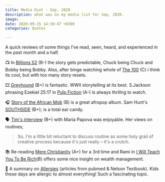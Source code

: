 ```yaml
---
title: Media Diet - Sep, 2020
description: what was on my media list for Sep, 2020.
image: 
date: 2020-09-15 14:30:47 +0300
categories: Quotes

---
```


A quick reviews of some things I’ve read, seen, heard, and experienced in the past month and a half.
<!-- more -->

📺 In [Billions S2](https://www.rottentomatoes.com/tv/billions/s02) (B-) the story gets predictable, Chuck being Chuck and Bobby being Bobby.  Also, after binge watching whole of [The 100](https://m.imdb.com/title/tt2661044/reviews) (C) i think its cool, but with too many story resets.

🎞 [Greyhound](https://m.youtube.com/watch?v=eyzxu26-Wqk) (B+) is fantastic. WWII storytelling at its best.  S.Jackson phrasing Ezekiel 25:17 in [Pulp Fiction](https://m.youtube.com/watch?v=x2WK_eWihdU) (A-) is always thrillng to watch.

🎧 [Story of the African Mob](https://www.mzukakibao.com/2020/09/album-navy-kenzo-story-of-the-african-mob-download-album-mp3/) (B) is a great afropop album.  Sam Hunt's [SOUTHSIDE](https://m.youtube.com/playlist?list=PLlb6uLmxZJ4NZwL3ccA1S7gMPH0AcmUL0) (B+); is a total ear candy. 

🗣 [Tim's interview](https://tim.blog/wp-content/uploads/2018/07/39-maria-popova.pdf) (B+) with Maria Papova was enjoyable. Her views on routines;

> So, I'm a little bit reluctant to discuss routine as some holy grail of creative process because it's just really – it's a crutch.


📚 Re-reading [Mere Christianity](https://vk.com/doc348852382_478834185?hash=55c55ce025c3dbfc03&dl=GUYDCNBUHAZDANA:1601055551:1ba1b8ef6f9e2e1298&api=1&no_preview=1) (A+) for a 3rd time and Rami in [I Will Teach You To Be Rich](https://vk.com/doc399904795_511162988?hash=20eff93b0d52c028f3&dl=GUYDCNBUHAZDANA:1601055442:7474faab9660a31ff0&api=1&no_preview=1)(B) offers some nice insight on wealth management. 

📝 A summary on [Allergies](https://github.com/theupshift/theupshift.github.io/raw/master/files/allergy.pdf) (articles from pubmed & Nelson Textbook). Kids these days are allergic to almost everything! Such a fascinating topic.


